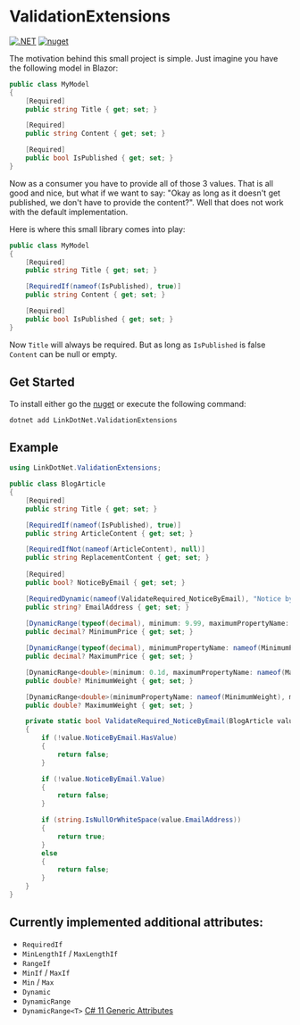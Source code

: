 # ValidationExtensions

[![.NET](https://github.com/linkdotnet/ValidationExtensions/actions/workflows/dotnet.yml/badge.svg)](https://github.com/linkdotnet/ValidationExtensions/actions/workflows/dotnet.yml)
[![nuget](https://img.shields.io/nuget/v/LinkDotNet.ValidationExtensions)](https://www.nuget.org/packages/LinkDotNet.ValidationExtensions)

The motivation behind this small project is simple. Just imagine you have the following model in Blazor:
```csharp
public class MyModel
{
    [Required]
    public string Title { get; set; }

    [Required]
    public string Content { get; set; }

    [Required]
    public bool IsPublished { get; set; }
}
```

Now as a consumer you have to provide all of those 3 values. That is all good and nice, but what if we want to say:
"Okay as long as it doesn't get published, we don't have to provide the content?". Well that does not work with the default implementation.

Here is where this small library comes into play:
```csharp
public class MyModel
{
    [Required]
    public string Title { get; set; }

    [RequiredIf(nameof(IsPublished), true)]
    public string Content { get; set; }

    [Required]
    public bool IsPublished { get; set; }
}
```

Now `Title` will always be required. But as long as `IsPublished` is false `Content` can be null or empty.

## Get Started
To install either go the [nuget](https://www.nuget.org/packages/LinkDotNet.ValidationExtensions) or execute the following command:
```
dotnet add LinkDotNet.ValidationExtensions
```

## Example
```csharp
using LinkDotNet.ValidationExtensions;

public class BlogArticle
{
    [Required]
    public string Title { get; set; }

    [RequiredIf(nameof(IsPublished), true)]
    public string ArticleContent { get; set; }

    [RequiredIfNot(nameof(ArticleContent), null)]
    public string ReplacementContent { get; set; }
    
    [Required]
    public bool? NoticeByEmail { get; set; }

    [RequiredDynamic(nameof(ValidateRequired_NoticeByEmail), "Notice by email is activated")]
    public string? EmailAddress { get; set; }
    
    [DynamicRange(typeof(decimal), minimum: 9.99, maximumPropertyName: nameof(MaximumPrice))]
    public decimal? MinimumPrice { get; set; }

    [DynamicRange(typeof(decimal), minimumPropertyName: nameof(MinimumPrice), maximum: 199.99)]
    public decimal? MaximumPrice { get; set; }

    [DynamicRange<double>(minimum: 0.1d, maximumPropertyName: nameof(MaximumWeight))]
    public double? MinimumWeight { get; set; }

    [DynamicRange<double>(minimumPropertyName: nameof(MinimumWeight), maximum: 500d)]
    public double? MaximumWeight { get; set; }

    private static bool ValidateRequired_NoticeByEmail(BlogArticle value)
    {
        if (!value.NoticeByEmail.HasValue)
        {
            return false;
        }

        if (!value.NoticeByEmail.Value)
        {
            return false;
        }

        if (string.IsNullOrWhiteSpace(value.EmailAddress))
        {
            return true;
        }
        else
        {
            return false;
        }
    }
}
```

## Currently implemented additional attributes:
 * `RequiredIf`
 * `MinLengthIf` / `MaxLengthIf`
 * `RangeIf`
 * `MinIf` / `MaxIf`
 * `Min` / `Max`
 * `Dynamic`
 * `DynamicRange` 
 * `DynamicRange<T>` [C# 11 Generic Attributes](https://learn.microsoft.com/en-us/dotnet/csharp/language-reference/proposals/csharp-11.0/generic-attributes)